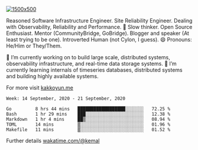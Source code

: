 [![1500x500](https://user-images.githubusercontent.com/536449/87228151-7d711200-c39f-11ea-9cd5-a511464c430f.jpeg "Kemal Akkoyun")](https://github.com/kakkoyun)

<!--
**kakkoyun/kakkoyun** is a ✨ _special_ ✨ repository because its `README.md` (this file) appears on your GitHub profile.

Here are some ideas to get you started:

- 🔭 I’m currently working on ...
- 🌱 I’m currently learning ...
- 👯 I’m looking to collaborate on ...
- 🤔 I’m looking for help with ...
- 💬 Ask me about ...
- 📫 How to reach me: ...
- 😄 Pronouns: ...
- ⚡ Fun fact: ...
-->



Reasoned Software Infrastructure Engineer. Site Reliability Engineer. Dealing with Observability, Reliability and Performance. 
🤔 Slow thinker. Open Source Enthusiast. Mentor (CommunityBridge, GoBridge). Blogger and speaker (At least trying to be one). 
Introverted Human (not Cylon, I guess). 😄 Pronouns: He/Him or They/Them.

🔭 I’m currently working on to build large scale, distributed systems, observability infrastructure, and real-time data storage systems.
🌱 I’m currently learning internals of timeseries databases, distributed systems and building highly available systems.

For more visit [kakkoyun.me](https://kakkoyun.me)

<!--START_SECTION:waka-->
```text
Week: 14 September, 2020 - 21 September, 2020

Go         8 hrs 44 mins   ██████████████████░░░░░░░   72.25 % 
Bash       1 hr 29 mins    ███░░░░░░░░░░░░░░░░░░░░░░   12.38 % 
Markdown   1 hr 4 mins     ██▒░░░░░░░░░░░░░░░░░░░░░░   08.94 % 
TOML       14 mins         ▒░░░░░░░░░░░░░░░░░░░░░░░░   01.96 % 
Makefile   11 mins         ▒░░░░░░░░░░░░░░░░░░░░░░░░   01.52 % 
```
<!--END_SECTION:waka-->

Further details [wakatime.com/@kemal](https://wakatime.com/@kemal)
